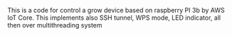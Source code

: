 This is a code for control a grow device based on raspberry PI 3b by AWS IoT Core. This  implements also SSH tunnel, WPS mode, LED indicator, all then over multithreading system
